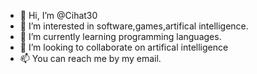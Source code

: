 - 👋 Hi, I’m @Cihat30
- 👀 I’m interested in software,games,artifical intelligence.
- 🌱 I’m currently learning programming languages.
- 💞️ I’m looking to collaborate on artifical intelligence
- 📫 You can reach me by my email.

<!---
Cihat30/Cihat30 is a ✨ special ✨ repository because its `README.md` (this file) appears on your GitHub profile.
You can click the Preview link to take a look at your changes.
--->
